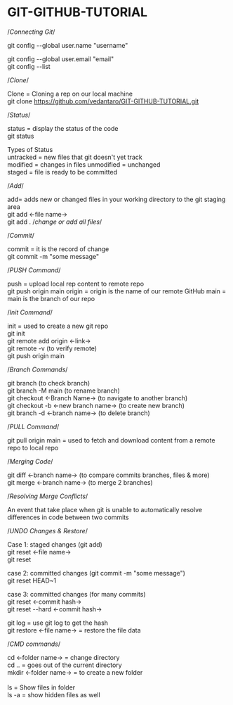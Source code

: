 # GIT-GITHUB-TUTORIAL

/*Connecting Git*/

git config --global user.name "username"<br>

git config --global user.email "email"<br>
git config --list<br>

/*Clone*/

Clone = Cloning a rep on our local machine<br>
git clone https://github.com/vedantaro/GIT-GITHUB-TUTORIAL.git<br>

/*Status*/

status = display the status of the code<br>
git status<br>

Types of Status<br>
untracked = new files that git doesn't yet track<br>
modified = changes in files
unmodified = unchanged<br>
staged = file is ready to be committed<br>

/*Add*/

add= adds new or changed files in your working directory to the git staging area<br>
git add <-file name-><br>
git add . /*change or add all files*/<br>

/*Commit*/

commit = it is the record of change<br>
git commit -m "some message"<br>

/*PUSH Command*/

push = upload local rep content to remote repo<br>
git push origin main
origin = origin is the name of our remote GitHub
main = main is the branch of our repo<br>

/*Init Command*/

init = used to create a new git repo<br>
git init<br>
git remote add origin <-link-><br>
git remote -v (to verify remote)<br>
git push origin main<br>

/*Branch Commands*/

git branch (to check branch)<br>
git branch -M main (to rename branch)<br>
git checkout <-Branch Name-> (to navigate to another branch)<br>
git checkout -b <-new branch name-> (to create new branch)<br>
git branch -d <-branch name-> (to delete branch)<br>

/*PULL Command*/

git pull origin main = used to fetch and download content from a remote repo to local repo<br>

/*Merging Code*/

git diff <-branch name-> (to compare commits branches, files & more)<br>
git merge <-branch name-> (to merge 2 branches)<br>

/*Resolving Merge Conflicts*/

An event that take place when git is unable to automatically resolve differences in code between two commits<br>

/*UNDO Changes & Restore*/

Case 1: staged changes (git add)<br>
git reset <-file name-><br>
git reset<br>

case 2: committed changes (git commit -m "some message")<br>
git reset HEAD~1<br>

case 3: committed changes (for many commits)<br> 
git reset <-commit hash-><br>
git reset --hard <-commit hash-><br>

git log = use git log to get the hash<br>
git restore <-file name-> = restore the file data<br>

/*CMD commands*/

cd <-folder name-> = change directory<br>
cd .. = goes out of the current directory<br> 
mkdir <-folder name-> = to create a new folder<br>  
ls = Show files in folder<br>
ls -a = show hidden files as well<br>


